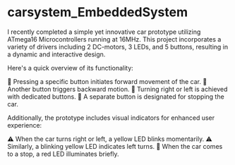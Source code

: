 # carsystem_EmbeddedSystem

 I recently completed a simple yet innovative car prototype utilizing ATmega16 Microcontrollers running at 16MHz. This project incorporates a variety of drivers including 2 DC-motors, 3 LEDs, and 5 buttons, resulting in a dynamic and interactive design.

Here's a quick overview of its functionality:

🔘 Pressing a specific button initiates forward movement of the car.
🔘 Another button triggers backward motion.
🔘 Turning right or left is achieved with dedicated buttons.
🔘 A separate button is designated for stopping the car.

Additionally, the prototype includes visual indicators for enhanced user experience:

⚠️ When the car turns right or left, a yellow LED blinks momentarily.
⚠️ Similarly, a blinking yellow LED indicates left turns.
🛑 When the car comes to a stop, a red LED illuminates briefly.
